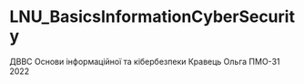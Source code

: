 # LNU_BasicsInformationCyberSecurity
ДВВС Основи інформаційної та кібербезпеки Кравець Ольга ПМО-31 2022
